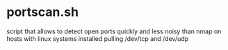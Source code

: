 # portscan.sh

script that allows to detect open ports quickly
and less noisy than nmap on hosts with linux systems installed pulling /dev/tcp and /dev/udp
